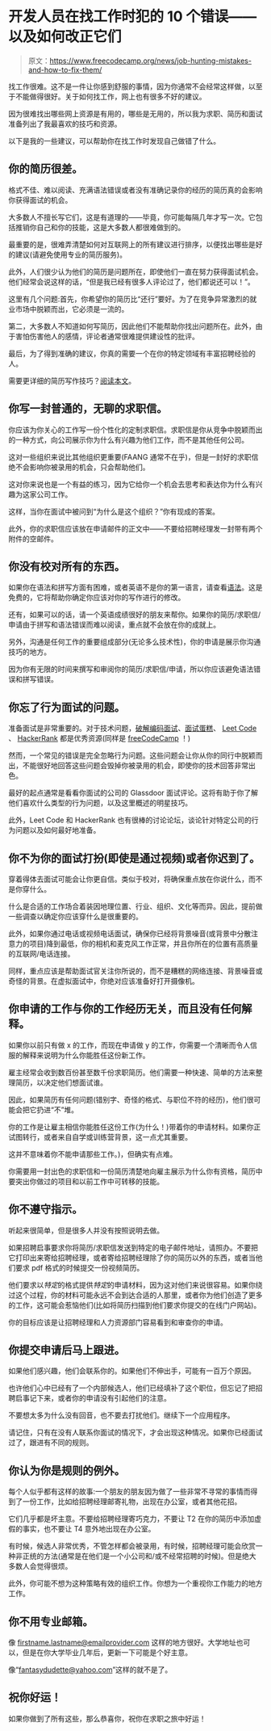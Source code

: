 # 开发人员在找工作时犯的 10 个错误——以及如何改正它们

> 原文：<https://www.freecodecamp.org/news/job-hunting-mistakes-and-how-to-fix-them/>

找工作很难。这不是一件让你感到舒服的事情，因为你通常不会经常这样做，以至于不能做得很好。关于如何找工作，网上也有很多不好的建议。

因为很难找出哪些网上资源是有用的，哪些是无用的，所以我为求职、简历和面试准备列出了我最喜欢的技巧和资源。

以下是我的一些建议，可以帮助你在找工作时发现自己做错了什么。

## 你的简历很差。

格式不佳、难以阅读、充满语法错误或者没有准确记录你的经历的简历真的会影响你获得面试的机会。

大多数人不擅长写它们，这是有道理的——毕竟，你可能每隔几年才写一次。它包括推销你自己和你的技能，这是大多数人都很难做到的。

最重要的是，很难弄清楚如何对互联网上的所有建议进行排序，以便找出哪些是好的建议(请避免使用专业的简历服务)。

此外，人们很少认为他们的简历是问题所在，即使他们一直在努力获得面试机会。他们经常会说这样的话，“但是我已经有很多人评论过了，他们都说还可以！”。

这里有几个问题:首先，你希望你的简历比“还行”要好。为了在竞争异常激烈的就业市场中脱颖而出，它必须是一流的。

第二，大多数人不知道如何写简历，因此他们不能帮助你找出问题所在。此外，由于害怕伤害他人的感情，评论者通常很难提供建设性的批评。

最后，为了得到准确的建议，你真的需要一个在你的特定领域有丰富招聘经验的人。

需要更详细的简历写作技巧？[阅读本文](https://www.freecodecamp.org/news/how-to-write-a-resume-that-works/)。

## 你写一封普通的，无聊的求职信。

你应该为你关心的工作写一份个性化的定制求职信。求职信是你从竞争中脱颖而出的一种方式，向公司展示你为什么有兴趣为他们工作，而不是其他任何公司。

这对一些组织来说比其他组织更重要(FAANG 通常不在乎)，但是一封好的求职信绝不会影响你被录用的机会，只会帮助他们。

这对你来说也是一个有益的练习，因为它给你一个机会去思考和表达你为什么有兴趣为这家公司工作。

这样，当你在面试中被问到“为什么是这个组织？”你有现成的答案。

此外，你的求职信应该放在申请邮件的正文中——不要给招聘经理发一封带有两个附件的空邮件。

## 你没有校对所有的东西。

如果你在语法和拼写方面有困难，或者英语不是你的第一语言，请查看[语法](https://www.grammarly.com/)。这是免费的，它将帮助你确定你应该对你的写作进行的修改。

还有，如果可以的话，请一个英语成绩很好的朋友来帮你。如果你的简历/求职信/申请由于拼写和语法错误而难以阅读，重点就不会放在你的成就上。

另外，沟通是任何工作的重要组成部分(无论多么技术性)，你的申请是展示你沟通技巧的地方。

因为你有无限的时间来撰写和审阅你的简历/求职信/申请，所以你应该避免语法错误和拼写错误。

## 你忘了行为面试的问题。

准备面试是非常重要的。对于技术问题，[破解编码面试](http://www.crackingthecodinginterview.com/)、[面试蛋糕](https://www.interviewcake.com)、 [Leet Code](https://leetcode.com/) 、 [HackerRank](https://www.hackerrank.com/) 都是优秀资源(同样是 [freeCodeCamp](https://www.freecodecamp.org/learn/) ！)

然而，一个常见的错误是完全忽略行为问题。这些问题会让你从你的同行中脱颖而出，不能很好地回答这些问题会毁掉你被录用的机会，即使你的技术回答非常出色。

最好的起点通常是看看你面试的公司的 Glassdoor 面试评论。这将有助于你了解他们喜欢什么类型的行为问题，以及这里概述的明星技巧。

此外，Leet Code 和 HackerRank 也有很棒的讨论论坛，谈论针对特定公司的行为问题以及如何最好地准备。

## 你不为你的面试打扮(即使是通过视频)或者你迟到了。

穿着得体去面试可能会让你更自信。类似于校对，将确保重点放在你说什么，而不是你穿什么。

什么是合适的工作场合着装因地理位置、行业、组织、文化等而异。因此，提前做一些调查以确定你应该穿什么是很重要的。

此外，如果你通过电话或视频电话面试，确保你已经将背景噪音(或背景中分散注意力的项目)降到最低，你的相机和麦克风工作正常，并且你所在的位置有高质量的互联网/电话连接。

同样，重点应该是帮助面试官关注你所说的，而不是糟糕的网络连接、背景噪音或奇怪的背景。在虚拟面试中，你绝对应该准备好打开摄像机。

## 你申请的工作与你的工作经历无关，而且没有任何解释。

如果你以前只有做 x 的工作，而现在申请做 y 的工作，你需要一个清晰而令人信服的解释来说明为什么你能胜任这份新工作。

雇主经常会收到数百份甚至数千份求职简历。他们需要一种快速、简单的方法来整理简历，以决定他们想面试谁。

因此，如果简历有任何问题(错别字、奇怪的格式、与职位不符的经历)，他们很可能会把它扔进“不”堆。

你的工作是让雇主相信你能胜任这份工作(为什么！)带着你的申请材料。如果你正试图转行，或者来自自学或训练营背景，这一点尤其重要。

这并不意味着你不能申请那些工作。)，但确实有点难。

你需要用一封出色的求职信和一份简历清楚地向雇主展示为什么你有资格，简历中要突出你做过的项目和以前工作中可转移的技能。

## 你不遵守指示。

听起来很简单，但是很多人并没有按照说明去做。

如果招聘启事要求你将简历/求职信发送到特定的电子邮件地址，请照办。不要把它打印出来寄给招聘经理，或者寄给招聘经理除了你的简历以外的东西，或者当他们要求 pdf 格式的时候提交一份视频简历。

他们要求以*特定*的格式提供*特定*的申请材料，因为这对他们来说很容易。如果你绕过这个过程，你的材料可能永远不会到达合适的人那里，或者你为他们创造了更多的工作，这可能会惹恼他们(比如将简历扫描到他们要求你提交的在线门户网站)。

你的目标应该是让招聘经理和人力资源部门容易看到和审查你的申请。

## 你提交申请后马上跟进。

如果他们感兴趣，他们会联系你的。如果他们不伸出手，可能有一百万个原因。

也许他们心中已经有了一个内部候选人，他们已经填补了这个职位，但忘记了把招聘启事记下来，或者你的申请没有引起他们的注意。

不要想太多为什么没有回音，也不要去打扰他们。继续下一个应用程序。

请记住，只有在没有人联系你面试的情况下，才会出现这种情况。如果你已经面试过了，跟进有不同的规则。

## 你认为你是规则的例外。

每个人似乎都有这样的故事:一个朋友的朋友因为做了一些非常不寻常的事情而得到了一份工作，比如给招聘经理邮寄礼物，出现在办公室，或者其他花招。

它们几乎都是坏主意。不要给招聘经理寄巧克力，不要让 T2 在你的简历中添加虚假的事实，也不要让 T4 意外地出现在办公室。

有时候，候选人非常优秀，不管怎样都会被录用，有时候，招聘经理可能会欣赏一种非正统的方法(通常是在他们是一个小公司和/或不经常招聘的时候)。但是绝大多数人会觉得很烦。

此外，你可能不想为这种策略有效的组织工作。你想为一个重视你工作能力的地方工作。

## 你不用专业邮箱。

像 firstname.lastname@emailprovider.com 这样的地方很好。大学地址也可以，但是在你大学毕业几年后，更新一下可能是个好主意。

像“fantasydudette@yahoo.com”这样的就不是了。

## 祝你好运！

如果你做到了所有这些，那么恭喜你，祝你在求职之旅中好运！
